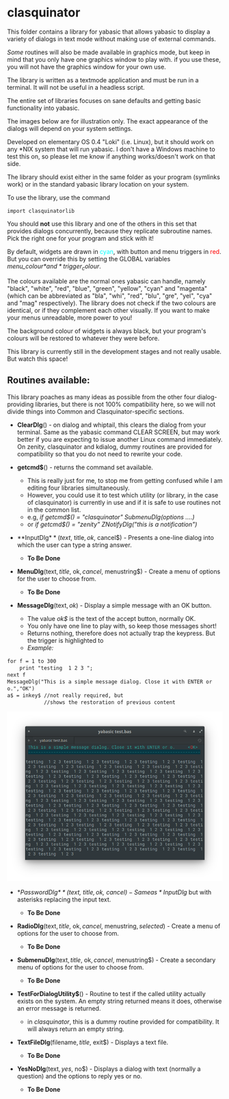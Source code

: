 # clasquinator

This folder contains a library for yabasic that allows yabasic to display a variety of dialogs in text mode without making use of external commands.

*Some* routines will also be made available in graphics mode, but keep in mind that you only have one graphics window to play with. if you use these, you will not have the graphics window for your own use.

The library is written as a textmode application and must be run in a terminal. It will not be useful in a headless script.

The entire set of libraries focuses on sane defaults and getting basic functionality into yabasic.

The images below are for illustration only. The exact appearance of the dialogs will depend on your system settings.

Developed on elementary OS 0.4 "Loki" (i.e. Linux), but it should work on any \*NIX system that will run yabasic. I don't have a Windows machine to test this on, so please let me know if anything works/doesn't work on that side.

The library should exist either in the same folder as your program (symlinks work) or in the standard yabasic library location on your system.

To use the library, use the command 

    import clasquinatorlib

You should **not** use this library and one of the others in this set that provides dialogs concurrently, because they replicate subroutine names. Pick the right one for your program and stick with it!

By default, widgets are drawn in <span style="color:cyan">cyan</span>, with button and menu triggers in <span style="color:red">red</span>. But you can override this by setting the GLOBAL variables *menu_colour$* and *trigger_colour$*.

The colours available are the normal ones yabasic can handle, namely "black", "white", "red", "blue", "green", "yellow", "cyan" and "magenta" (which can be abbreviated as "bla", "whi", "red", "blu", "gre", "yel", "cya" and "mag" respectively). The library does not check if the two colours are identical, or if they complement each other visually. If you want to make your menus unreadable, more power to you!

The background colour of widgets is always black, but your program's colours will be restored to whatever they were before.

This library is currently still in the development stages and not really usable. But watch this space!

## Routines available:

This library poaches as many ideas as possible from the other four dialog-providing libraries, but there is not 100% compatibility here, so we will not divide things into Common and Clasquinator-specific sections.

+ **ClearDlg**() - on dialog and whiptail, this clears the dialog from your terminal. Same as the yabasic command CLEAR SCREEN, but may work better if you are expecting to issue another Linux command immediately. On zenity, clasquinator and kdialog, dummy routines are provided for compatibility so that you do not need to rewrite your code.

+ **getcmd$**() - returns the command set available.
    + This is really just for me, to stop me from getting confused while I am editing four libraries simultaneously. 
    + However, you could use it to test which utility (or library, in the case of clasquinator) is currently in use and if it is safe to use routines not in the common list.
    + e.g, *if getcmd$() = "clasquinator" SubmenuDlg(options ....)*
    + or  *if getcmd$() = "zenity" ZNotifyDlg("this is a notification")*

+ **InputDlg$**(text$, title$, ok$, cancel$) - Presents a one-line dialog into which the user can type a string answer.
    + **To Be Done**

+ **MenuDlg**(text$, title$, ok$, cancel$, menustring$) - Create a menu of options for the user to choose from.
    + **To Be Done**

+ **MessageDlg**(text$, ok$) - Display a simple message with an OK button.
    + The value *ok$* is the text of the accept button, normally OK.
    + You only have one line to play with, so keep those messages short!
    + Returns nothing, therefore does not actually trap the keypress. But the trigger is highlighted to 
    + *Example:*
```
for f = 1 to 300
    print "testing  1 2 3 ";
next f
MessageDlg("This is a simple message dialog. Close it with ENTER or o.","OK")
a$ = inkey$ //not really required, but 
            //shows the restoration of previous content
```
![MessageDlg](./imgs/MessageDlg.png)

+ **PasswordDlg$**(text$, title$, ok$, cancel$) - Same as *InputDlg$* but with asterisks replacing the input text.
    + **To Be Done**

+ **RadioDlg**(text$, title$, ok$, cancel$, menustring$, selected$) - Create a menu of options for the user to choose from.
    + **To Be Done**

+ **SubmenuDlg**(text$, title$, ok$, cancel$, menustring$) - Create a secondary menu of options for the user to choose from.
    + **To Be Done**

+ **TestForDialogUtility$**\(\) - Routine to test if the called utility actually exists on the system. An empty string returned means it does, otherwise an error message is returned.
    + in *clasquinator*, this is a dummy routine provided for compatibility. It will always return an empty string.

+ **TextFileDlg**(filename$, title$, exit$) - Displays a text file.
    + **To Be Done**

+ **YesNoDlg**(text$,yes$, no$) - Displays a dialog with text (normally a question) and the options to reply yes or no.
    + **To Be Done**


